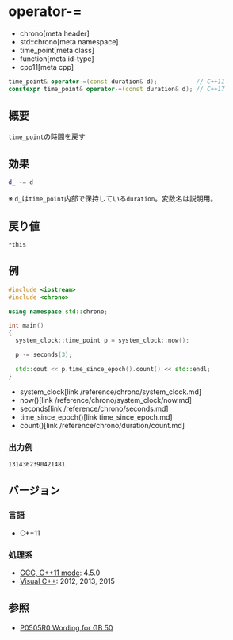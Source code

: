 # operator-=
* chrono[meta header]
* std::chrono[meta namespace]
* time_point[meta class]
* function[meta id-type]
* cpp11[meta cpp]

```cpp
time_point& operator-=(const duration& d);           // C++11
constexpr time_point& operator-=(const duration& d); // C++17
```

## 概要
`time_point`の時間を戻す


## 効果
```cpp
d_ -= d
```

※ `d_`は`time_point`内部で保持している`duration`。変数名は説明用。


## 戻り値
`*this`


## 例
```cpp example
#include <iostream>
#include <chrono>

using namespace std::chrono;

int main()
{
  system_clock::time_point p = system_clock::now();

  p -= seconds(3);

  std::cout << p.time_since_epoch().count() << std::endl;
}
```
* system_clock[link /reference/chrono/system_clock.md]
* now()[link /reference/chrono/system_clock/now.md]
* seconds[link /reference/chrono/seconds.md]
* time_since_epoch()[link time_since_epoch.md]
* count()[link /reference/chrono/duration/count.md]

### 出力例
```
1314362390421481
```

## バージョン
### 言語
- C++11

### 処理系
- [GCC, C++11 mode](/implementation.md#gcc): 4.5.0
- [Visual C++](/implementation.md#visual_cpp): 2012, 2013, 2015


## 参照
- [P0505R0 Wording for GB 50](http://www.open-std.org/jtc1/sc22/wg21/docs/papers/2016/p0505r0.html)

